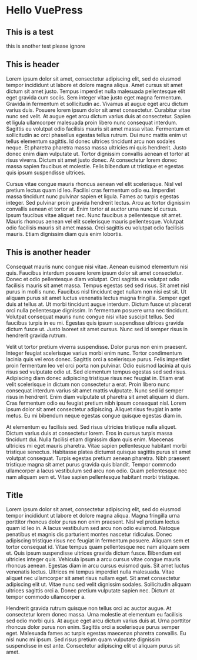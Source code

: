 # Hello VuePress

## This is a test

this is another test please ignore

## This is header

Lorem ipsum dolor sit amet, consectetur adipiscing elit, sed do eiusmod tempor incididunt ut labore et dolore magna aliqua. Amet cursus sit amet dictum sit amet justo. Tempus imperdiet nulla malesuada pellentesque elit eget gravida cum sociis. Sem integer vitae justo eget magna fermentum. Gravida in fermentum et sollicitudin ac. Vivamus at augue eget arcu dictum varius duis. Posuere lorem ipsum dolor sit amet consectetur. Curabitur vitae nunc sed velit. At augue eget arcu dictum varius duis at consectetur. Sapien et ligula ullamcorper malesuada proin libero nunc consequat interdum. Sagittis eu volutpat odio facilisis mauris sit amet massa vitae. Fermentum et sollicitudin ac orci phasellus egestas tellus rutrum. Dui nunc mattis enim ut tellus elementum sagittis. Id donec ultrices tincidunt arcu non sodales neque. Et pharetra pharetra massa massa ultricies mi quis hendrerit. Justo donec enim diam vulputate ut. Tortor dignissim convallis aenean et tortor at risus viverra. Dictum sit amet justo donec. At consectetur lorem donec massa sapien faucibus et molestie. Felis bibendum ut tristique et egestas quis ipsum suspendisse ultrices.

Cursus vitae congue mauris rhoncus aenean vel elit scelerisque. Nisl vel pretium lectus quam id leo. Facilisi cras fermentum odio eu. Imperdiet massa tincidunt nunc pulvinar sapien et ligula. Fames ac turpis egestas integer. Sed pulvinar proin gravida hendrerit lectus. Arcu ac tortor dignissim convallis aenean et tortor at. Enim tortor at auctor urna nunc id cursus. Ipsum faucibus vitae aliquet nec. Nunc faucibus a pellentesque sit amet. Mauris rhoncus aenean vel elit scelerisque mauris pellentesque. Volutpat odio facilisis mauris sit amet massa. Orci sagittis eu volutpat odio facilisis mauris. Etiam dignissim diam quis enim lobortis.

## This is another header

Consequat mauris nunc congue nisi vitae. Aenean euismod elementum nisi quis. Faucibus interdum posuere lorem ipsum dolor sit amet consectetur. Donec et odio pellentesque diam volutpat. Orci sagittis eu volutpat odio facilisis mauris sit amet massa. Tempus egestas sed sed risus. Sit amet nisl purus in mollis nunc. Faucibus nisl tincidunt eget nullam non nisi est sit. Ut aliquam purus sit amet luctus venenatis lectus magna fringilla. Semper eget duis at tellus at. Ut morbi tincidunt augue interdum. Dictum fusce ut placerat orci nulla pellentesque dignissim. In fermentum posuere urna nec tincidunt. Volutpat consequat mauris nunc congue nisi vitae suscipit tellus. Sed faucibus turpis in eu mi. Egestas quis ipsum suspendisse ultrices gravida dictum fusce ut. Justo laoreet sit amet cursus. Nunc sed id semper risus in hendrerit gravida rutrum.

Velit ut tortor pretium viverra suspendisse. Dolor purus non enim praesent. Integer feugiat scelerisque varius morbi enim nunc. Tortor condimentum lacinia quis vel eros donec. Sagittis orci a scelerisque purus. Felis imperdiet proin fermentum leo vel orci porta non pulvinar. Odio euismod lacinia at quis risus sed vulputate odio ut. Sed elementum tempus egestas sed sed risus. Adipiscing diam donec adipiscing tristique risus nec feugiat in. Etiam erat velit scelerisque in dictum non consectetur a erat. Proin libero nunc consequat interdum varius sit amet mattis vulputate. Nunc sed id semper risus in hendrerit. Enim diam vulputate ut pharetra sit amet aliquam id diam. Cras fermentum odio eu feugiat pretium nibh ipsum consequat nisl. Lorem ipsum dolor sit amet consectetur adipiscing. Aliquet risus feugiat in ante metus. Eu mi bibendum neque egestas congue quisque egestas diam in.

At elementum eu facilisis sed. Sed risus ultricies tristique nulla aliquet. Dictum varius duis at consectetur lorem. Eros in cursus turpis massa tincidunt dui. Nulla facilisi etiam dignissim diam quis enim. Maecenas ultricies mi eget mauris pharetra. Vitae sapien pellentesque habitant morbi tristique senectus. Habitasse platea dictumst quisque sagittis purus sit amet volutpat consequat. Turpis egestas pretium aenean pharetra. Nibh praesent tristique magna sit amet purus gravida quis blandit. Tempor commodo ullamcorper a lacus vestibulum sed arcu non odio. Quam pellentesque nec nam aliquam sem et. Vitae sapien pellentesque habitant morbi tristique.

## Title

Lorem ipsum dolor sit amet, consectetur adipiscing elit, sed do eiusmod tempor incididunt ut labore et dolore magna aliqua. Magna fringilla urna porttitor rhoncus dolor purus non enim praesent. Nisl vel pretium lectus quam id leo in. A lacus vestibulum sed arcu non odio euismod. Natoque penatibus et magnis dis parturient montes nascetur ridiculus. Donec adipiscing tristique risus nec feugiat in fermentum posuere. Aliquam sem et tortor consequat id. Vitae tempus quam pellentesque nec nam aliquam sem et. Quis ipsum suspendisse ultrices gravida dictum fusce. Bibendum est ultricies integer quis. Vehicula ipsum a arcu cursus vitae congue mauris rhoncus aenean. Egestas diam in arcu cursus euismod quis. Sit amet luctus venenatis lectus. Ultrices mi tempus imperdiet nulla malesuada. Vitae aliquet nec ullamcorper sit amet risus nullam eget. Sit amet consectetur adipiscing elit ut. Vitae nunc sed velit dignissim sodales. Sollicitudin aliquam ultrices sagittis orci a. Donec pretium vulputate sapien nec. Dictum at tempor commodo ullamcorper a.

Hendrerit gravida rutrum quisque non tellus orci ac auctor augue. At consectetur lorem donec massa. Urna molestie at elementum eu facilisis sed odio morbi quis. At augue eget arcu dictum varius duis at. Urna porttitor rhoncus dolor purus non enim. Sagittis orci a scelerisque purus semper eget. Malesuada fames ac turpis egestas maecenas pharetra convallis. Eu nisl nunc mi ipsum. Sed risus pretium quam vulputate dignissim suspendisse in est ante. Consectetur adipiscing elit ut aliquam purus sit amet.
